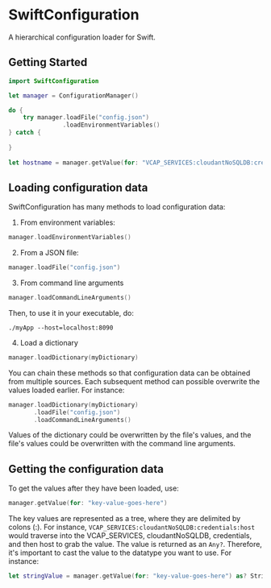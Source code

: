 # SwiftConfiguration

A hierarchical configuration loader for Swift.

## Getting Started

```swift
import SwiftConfiguration

let manager = ConfigurationManager()

do {
    try manager.loadFile("config.json")
               .loadEnvironmentVariables()
} catch { 
	
}
			  
let hostname = manager.getValue(for: "VCAP_SERVICES:cloudantNoSQLDB:credentials:host")
```

## Loading configuration data

SwiftConfiguration has many methods to load configuration data:

1. From environment variables:

```swift
manager.loadEnvironmentVariables()
```

2. From a JSON file:

```swift
manager.loadFile("config.json")
```

3. From command line arguments

```swift
manager.loadCommandLineArguments()
```

Then, to use it in your executable, do:

```
./myApp --host=localhost:8090
```

4. Load a dictionary

```swift
manager.loadDictionary(myDictionary)
```

You can chain these methods so that configuration data can be obtained from multiple sources. Each subsequent method can possible overwrite the values loaded earlier. For instance:

```swift
manager.loadDictionary(myDictionary)
       .loadFile("config.json")
       .loadCommandLineArguments()

```

Values of the dictionary could be overwritten by the file's values, and the file's values could be overwritten with the command line arguments.

## Getting the configuration data

To get the values after they have been loaded, use:

```swift
manager.getValue(for: "key-value-goes-here")
```

The key values are represented as a tree, where they are delimited by colons (:). For instance, `VCAP_SERVICES:cloudantNoSQLDB:credentials:host` would traverse into the VCAP_SERVICES, cloudantNoSQLDB, credentials, and then host to grab the value. The value is returned as an `Any?`. Therefore, it's important to cast the value to the datatype you want to use. For instance:

```swift
let stringValue = manager.getValue(for: "key-value-goes-here") as? String
```

